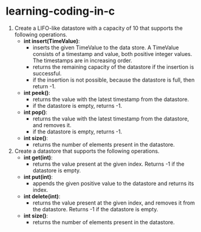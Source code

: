 # learning-coding-in-c

1. Create a LIFO-like datastore with a capacity of 10 that supports the following operations.
    - **int insert(TimeValue)**:
        - inserts the given TimeValue to the data store. A TimeValue consists of a timestamp and value, both positive integer values. The timestamps are in increasing order. 
        - returns the remaining capacity of the datastore if the insertion is successful.
        - if the insertion is not possible, because the datastore is full, then return -1.
    - **int peek()**:
        - returns the value with the latest timestamp from the datastore.
        - if the datastore is empty, returns -1.
    - **int pop()**:
        - returns the value with the latest timestamp from the datastore, and removes it.
        - if the datastore is empty, returns -1.
    - **int size()**:
        - returns the number of elements present in the datastore.
2. Create a datastore that supports the following operations.
    - **int get(int)**:
        - returns the value present at the given index. Returns -1 if the datastore is empty.
    - **int put(int)**:
        - appends the given positive value to the datastore and returns its index.
    - **int delete(int)**:
        - returns the value present at the given index, and removes it from the datastore. Returns -1 if the datastore is empty.
    - **int size()**:
        - returns the number of elements present in the datastore.

